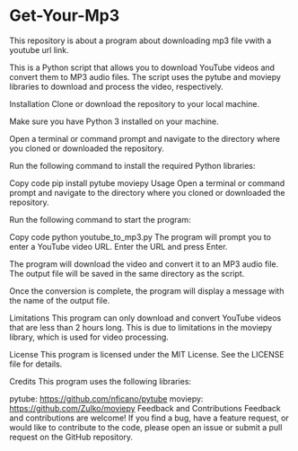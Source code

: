 # Get-Your-Mp3
This repository is about a program about downloading mp3 file vwith a youtube url link.


This is a Python script that allows you to download YouTube videos and convert them to MP3 audio files. The script uses the pytube and moviepy libraries to download and process the video, respectively.

Installation
Clone or download the repository to your local machine.

Make sure you have Python 3 installed on your machine.

Open a terminal or command prompt and navigate to the directory where you cloned or downloaded the repository.

Run the following command to install the required Python libraries:

Copy code
pip install pytube moviepy
Usage
Open a terminal or command prompt and navigate to the directory where you cloned or downloaded the repository.

Run the following command to start the program:

Copy code
python youtube_to_mp3.py
The program will prompt you to enter a YouTube video URL. Enter the URL and press Enter.

The program will download the video and convert it to an MP3 audio file. The output file will be saved in the same directory as the script.

Once the conversion is complete, the program will display a message with the name of the output file.

Limitations
This program can only download and convert YouTube videos that are less than 2 hours long. This is due to limitations in the moviepy library, which is used for video processing.

License
This program is licensed under the MIT License. See the LICENSE file for details.

Credits
This program uses the following libraries:

pytube: https://github.com/nficano/pytube
moviepy: https://github.com/Zulko/moviepy
Feedback and Contributions
Feedback and contributions are welcome! If you find a bug, have a feature request, or would like to contribute to the code, please open an issue or submit a pull request on the GitHub repository.
